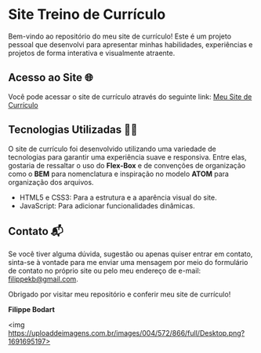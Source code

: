 <h1>Site Treino de Currículo</h1>

<p>Bem-vindo ao repositório do meu site de currículo! Este é um projeto pessoal que desenvolvi para apresentar minhas habilidades, experiências e projetos de forma interativa e visualmente atraente.</p>

<h2>Acesso ao Site 🌐</h2>

<p>Você pode acessar o site de currículo através do seguinte link: <a href="https://seusite.com">Meu Site de Currículo</a></p>

<h2>Tecnologias Utilizadas 👨‍💻</h2>

<p>O site de currículo foi desenvolvido utilizando uma variedade de tecnologias para garantir uma experiência suave e responsiva. Entre elas, gostaria de ressaltar o uso do <strong>Flex-Box</strong> e de convenções de organização como o <strong>BEM</strong> para nomenclatura e inspiração no modelo <strong>ATOM</strong> para organização dos arquivos. </p>

<ul>
  <li>HTML5 e CSS3: Para a estrutura e a aparência visual do site.</li>
  <li>JavaScript: Para adicionar funcionalidades dinâmicas.</li>
</ul>

<h2>Contato 📬</h2>

<p>Se você tiver alguma dúvida, sugestão ou apenas quiser entrar em contato, sinta-se à vontade para me enviar uma mensagem por meio do formulário de contato no próprio site ou pelo meu endereço de e-mail: <a href="mailto:filippekb@gmail.com">filippekb@gmail.com</a>.</p>

<p>Obrigado por visitar meu repositório e conferir meu site de currículo!</p>

<p><strong>Filippe Bodart</strong></p>

<img https://uploaddeimagens.com.br/images/004/572/866/full/Desktop.png?1691695197>
